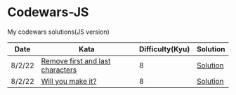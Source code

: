 # Codewars-JS
My codewars solutions(JS version)

|Date   |Kata   |Difficulty(**Kyu**)   |Solution |
|---|---|---|---|
8/2/22   |[Remove first and last characters](https://www.codewars.com/kata/56bc28ad5bdaeb48760009b0/solutions/)   |8   |[Solution](https://github.com/DummyKen/Codewars-JS/blob/main/8kyu/remove_firstlast.js)
8/2/22|[Will you make it?](https://www.codewars.com/kata/5861d28f124b35723e00005e/train/javascript)|8|[Solution](https://github.com/DummyKen/Codewars-JS/blob/main/8kyu/make_it?.js)

